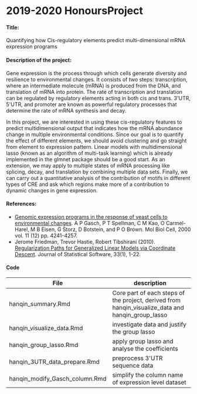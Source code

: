 

# 2019-2020 HonoursProject

#### Title:

Quantifying how Cis-regulatory elements predict multi-dimensional mRNA expression programs

#### **Description of the project:**

Gene expression is the process through which cells generate diversity and resilience to environmental changes. It consists of two steps: transcription, where an intermediate molecule (mRNA) is produced from the DNA, and translation of mRNA into protein. The rate of transcription and translation can be regulated by regulatory elements acting in both cis and trans. 3'UTR, 5'UTR, and promoter are known as powerful regulatory processes that determine the rate of mRNA synthesis and decay.

In this project, we are interested in using these cis-regulatory features to predict multidimensional output that indicates how the mRNA abundance change in multiple environmental conditions. Since our goal is to quantify the effect of different elements, we should avoid clustering and go straight from element to expression pattern. Linear models with multidimensional lasso (known as an algorithm of multi-task learning) which is already implemented in the glmnet package should be a good start. As an extension, we may apply to multiple states of mRNA processing like splicing, decay, and translation by combining multiple data sets. Finally, we can carry out a quantitative analysis of the contribution of motifs in different types of CRE and ask which regions make more of a contribution to dynamic changes in gene expression.

#### **References:**

- [Genomic expression programs in the response of yeast cells to environmental changes](https://www.ncbi.nlm.nih.gov/pmc/articles/PMC15070/). A P Gasch, P T Spellman, C M Kao, O Carmel-Harel, M B Eisen, G Storz, D Botstein, and P O Brown. Mol Biol Cell, 2000 vol. 11 (12) pp. 4241-4257.
- Jerome Friedman, Trevor Hastie, Robert Tibshirani (2010). [Regularization Paths for Generalized Linear Models via Coordinate Descent](http://www.jstatsoft.org/v33/i01/). Journal of Statistical Software, 33(1), 1-22.



#### Code

| File                           | description                                                  |
| ------------------------------ | ------------------------------------------------------------ |
| hanqin_summary.Rmd             | Core part of each steps of the project, derived from hanqin_visualize_data and hanqin_group_lasso |
| hanqin_visualize_data.Rmd      | investigate data and justify the group lasso                 |
| hanqin_group_lasso.Rmd         | apply group lasso and analyse the coefficients               |
| hanqin_3UTR_data_prepare.Rmd   | preprocess 3'UTR sequence data                               |
| hanqin_modify_Gasch_column.Rmd | simplify the column name of expression level dataset         |


